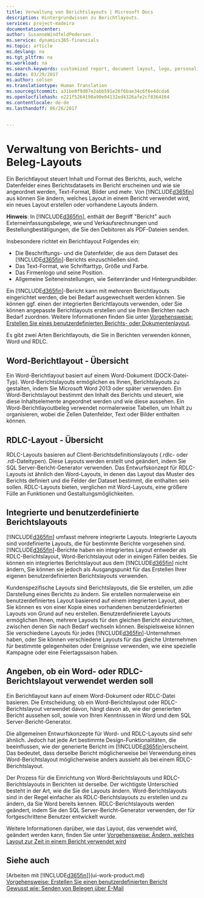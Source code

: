 ```yaml
---
title: Verwaltung von Berichtslayouts | Microsoft Docs
description: Hintergrundwissen zu Berichtlayouts.
services: project-madeira
documentationcenter: 
author: SusanneWindfeldPedersen
ms.service: dynamics365-financials
ms.topic: article
ms.devlang: na
ms.tgt_pltfrm: na
ms.workload: na
ms.search.keywords: customized report, document layout, logo, personalize
ms.date: 03/29/2017
ms.author: solsen
ms.translationtype: Human Translation
ms.sourcegitcommit: a31be0f9d07e2abb591e26f6bae34c6f6e4dcda6
ms.openlocfilehash: e221f5264190a90e04132ed4326afe2cf8364164
ms.contentlocale: de-de
ms.lasthandoff: 06/26/2017


---
```

# Verwaltung von Berichts- und Beleg-Layouts
<a id="managing-report-and-document-layouts" class="xliff"></a>
Ein Berichtlayout steuert Inhalt und Format des Berichts, auch, welche Datenfelder eines Berichtsdatasets im Bericht erscheinen und wie sie angeordnet werden, Text-Format, Bilder und mehr. Von [!INCLUDE[d365fin](includes/d365fin_md.md)] aus können Sie ändern, welches Layout in einem Bericht verwendet wird, ein neues Layout erstellen oder vorhandene Layouts ändern.

**Hinweis**: In [!INCLUDE[d365fin](includes/d365fin_md.md)], enthält der Begriff "Bericht" auch Externeinfassungsbelege, wie und Verkaufsrechnungen und Bestellungbestätigungen, die Sie den Debitoren als PDF-Dateien senden.

Insbesondere richtet ein Berichtlayout Folgendes ein:

* Die Beschriftungs- und die Datenfelder, die aus dem Dataset des [!INCLUDE[d365fin](includes/d365fin_md.md)]-Berichts einzuschließen sind.
* Das Text-Format, wie Schriftarttyp, Größe und Farbe.
* Das Firmenlogo und seine Position.
* Allgemeine Seiteneinstellungen, wie Seitenränder und Hintergrundbilder.

Ein [!INCLUDE[d365fin](includes/d365fin_md.md)]-Bericht kann mit mehreren Berichtlayouts eingerichtet werden, die bei Bedarf ausgewechselt werden können. Sie können ggf. einen der integrierten Berichtlayouts verwenden, oder Sie können angepasste Berichtlayouts erstellen und sie Ihren Berichten nach Bedarf zuordnen. Weitere Informationen finden Sie unter [Vorgehensweise: Erstellen Sie eines benutzerdefinierten Berichts- oder Dokumentenlayout](ui-how-create-custom-report-layout.md).

Es gibt zwei Arten Berichtlayouts, die Sie in Berichten verwenden können, Word und RDLC.

## Word-Berichtlayout - Übersicht
<a id="word-report-layout-overview" class="xliff"></a>
Ein Word-Berichtlayout basiert auf einem Word-Dokument (DOCX-Datei-Typ). Word-Berichtslayouts ermöglichen es Ihnen, Berichtslayouts zu gestalten, indem Sie Microsoft Word 2013 oder später verwenden. Ein Word-Berichtslayout bestimmt den Inhalt des Berichts und steuert, wie diese Inhaltselemente angeordnet werden und wie diese aussehen. Ein Word-Berichtlayoutbeleg verwendet normalerweise Tabellen, um Inhalt zu organisieren, wobei die Zellen Datenfelder, Text oder Bilder enthalten können.

## RDLC-Layout - Übersicht
<a id="rdlc-layout-overview" class="xliff"></a>
RDLC-Layouts basieren auf Client-Berichtsdefinitionslayouts (.rdlc- oder .rdl-Dateitypen). Diese Layouts werden erstellt und geändert, indem Sie SQL Server-Bericht-Generator verwenden. Das Entwurfskonzept für RDLC-Layouts ist ähnlich den Word-Layouts, in denen das Layout das Muster des Berichts definiert und die Felder der Dataset bestimmt, die enthalten sein sollen. RDLC-Layouts bieten, verglichen mit Word-Layouts, eine größere Fülle an Funktionen und Gestaltungsmöglichkeiten.

## Integrierte und benutzerdefinierte Berichtslayouts
<a id="built-in-and-custom-report-layouts" class="xliff"></a>
[!INCLUDE[d365fin](includes/d365fin_md.md)] umfasst mehrere integrierte Layouts. Integrierte Layouts sind vordefinierte Layouts, die für bestimmte Berichte vorgesehen sind. [!INCLUDE[d365fin](includes/d365fin_md.md)]-Berichte haben ein integriertes Layout entweder als RDLC-Berichtslayout, Word-Berichtslayout oder in einigen Fällen beides. Sie können ein integriertes Berichtslayout aus dem [!INCLUDE[d365fin](includes/d365fin_md.md)] nicht ändern, Sie können sie jedoch als Ausgangspunkt für das Erstellen Ihrer eigenen benutzerdefinierten Berichtslayouts verwenden.

Kundenspezifische Layouts sind Berichtslayouts, die Sie erstellen, um zdie Darstellung eines Berichts zu ändern. Sie erstellen normalerweise ein benutzerdefiniertes Layout basierend auf einem integrierten Layout, aber Sie können es von einer Kopie eines vorhandenen benutzerdefinierten Layouts von Grund auf neu erstellen. Benutzerdefinierete Layouts ermöglichen Ihnen, mehrere Layouts für den gleichen Bericht einzurichten, zwischen denen Sie nach Bedarf wechseln können. Beispielsweise können Sie verschiedene Layouts für jedes [!INCLUDE[d365fin](includes/d365fin_md.md)]-Unternehmen haben, oder Sie können verschiedene Layouts für das gleiche Unternehmen für bestimmte gelegenheiten oder Ereignisse verwenden, wie eine spezielle Kampagne oder eine Feiertagssaison haben.

## Angeben, ob ein Word- oder RDLC-Berichtslayout verwendet werden soll
<a id="deciding-whether-to-use-a-word-or-rdlc-report-layout" class="xliff"></a>
Ein Berichtlayout kann auf einem Word-Dokument oder RDLC-Datei basieren. Die Entscheidung, ob ein Word-Berichtslayout oder RDLC-Berichtslayout verwendet davon, hängt davon ab, wie der generierten Bericht aussehen soll, sowie von Ihren Kenntnissen in Word und dem SQL Server-Bericht-Generator.

Die allgemeinen Entwurfskonzepte für Word- und RDLC-Layouts sind sehr ähnlich. Jedoch hat jede Art bestimmte Design-Funktionalitäten, die beeinflussen, wie der generierte Bericht im [!INCLUDE[d365fin](includes/d365fin_md.md)]erscheint. Das bedeutet, dass derselbe Bericht möglicherweise bei Verwendung eines Word-Berichtslayout möglicherweise anders aussieht als bei einem RDLC-Berichtslayout.

Der Prozess für die Einrichtung von Word-Berichtslayouts und RDLC-Berichtslayouts in Berichten ist derselbe. Der wichtigste Unterschied besteht in der Art, wie die Sie die Layouts ändern. Word-Berichtslayouts sind in der Regel einfacher als RDLC-Berichtslayouts zu erstellen und zu ändern, da Sie Word bereits kennen. RDLC-Berichtslayouts werden geändert, indem Sie den SQL Server-Bericht-Generator verwenden, der für fortgeschrittene Benutzer entwickelt wurde.

Weitere Informationen darüber, wie das Layout, das verwendet wird, geändert werden kann, finden Sie unter [Vorgehensweise: Ändern, welches Layout zur Zeit in einem Bericht verwendet wird](ui-how-change-layout-currently-used-report.md)

## Siehe auch
<a id="see-also" class="xliff"></a>
[Arbeiten mit [!INCLUDE[d365fin](includes/d365fin_md.md)]](ui-work-product.md)  
[Vorgehensweise: Erstellen Sie einen benutzerdefinierten Bericht](ui-how-create-custom-report-layout.md)  
[Gewusst wie: Senden von Belegen über E-Mail](ui-how-send-documents-email.md)

